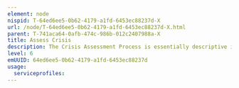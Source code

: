 ```yaml
---
element: node
nispid: T-64ed6ee5-0b62-4179-a1fd-6453ec88237d-X
url: /node/T-64ed6ee5-0b62-4179-a1fd-6453ec88237d-X.html
parent: T-741aca64-0afb-474c-986b-012c2407988a-X
title: Assess Crisis
description: The Crisis Assessment Process is essentially descriptive in nature, designed to inform the Goverment and Defence Minister of the particular characteristics of the crisis at hand and identify the range of actual or potential implications to security interests taking into account multi-agency assessments. The highest military commanders will produce a strategic assessment of the situation which will form part of the strategic military advice to the government. The military advice feeds the work of the government and other agencies that have a crisis management responsibility. Together with these other agencies advice on political-military guidance, end state, specific crisis response measures , participation by allied countries, and the level of additional interaction with International Organizations is being developed.. Should the government decide that the situation requires a military response, it will task the Defence Enterprise to develop response options to achieve the agreed strategic objectives and end state.
level: 6
emUUID: 64ed6ee5-0b62-4179-a1fd-6453ec88237d
usage:
  serviceprofiles:
---
```

